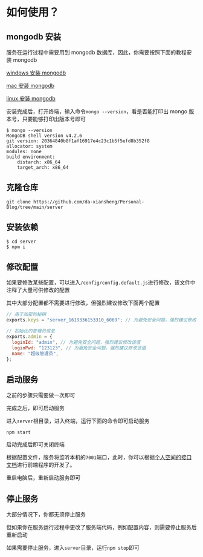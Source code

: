 # 如何使用？

## mongodb 安装

服务在运行过程中需要用到 mongodb 数据库，因此，你需要按照下面的教程安装 mongodb

[windows 安装 mongodb](https://www.runoob.com/mongodb/mongodb-window-install.html)

[mac 安装 mongodb](https://www.runoob.com/mongodb/mongodb-osx-install.html)

[linux 安装 mongodb](https://www.runoob.com/mongodb/mongodb-linux-install.html)

安装完成后，打开终端，输入命令`mongo --version`，看是否能打印出 mongo 版本号，只要能够打印出版本号即可

```shell
$ mongo --version
MongoDB shell version v4.2.6
git version: 20364840b8f1af16917e4c23c1b5f5efd8b352f8
allocator: system
modules: none
build environment:
    distarch: x86_64
    target_arch: x86_64
```

## 克隆仓库

```shell
git clone https://github.com/da-xiansheng/Personal-Blog/tree/main/server
```

## 安装依赖

```shell
$ cd server
$ npm i
```

## 修改配置

如果要修改某些配置，可以进入`/config/config.default.js`进行修改，该文件中注释了大量可供修改的配置

其中大部分配置都不需要进行修改，但强烈建议修改下面两个配置

```js
// 用于加密的秘钥
exports.keys = "server_1619336153310_6069"; // 为避免安全问题，强烈建议修改该值
```

```js
// 初始化的管理员信息
exports.admin = {
  loginId: "admin", // 为避免安全问题，强烈建议修改该值
  loginPwd: "123123", // 为避免安全问题，强烈建议修改该值
  name: "超级管理员",
};
```

## 启动服务

之前的步骤只需要做一次即可

完成之后，即可启动服务

进入`server`根目录，进入终端，运行下面的命令即可启动服务

```shell
npm start
```

启动完成后即可关闭终端

根据配置文件，服务将监听本机的`7001`端口，此时，你可以根据[个人空间的接口文档](http://mock.duyiedu.com/project/76/interface/api)进行前端程序的开发了。

重启电脑后，重新启动服务即可

## 停止服务

大部分情况下，你都无须停止服务

但如果你在服务运行过程中更改了服务端代码，例如配置内容，则需要停止服务后重新启动

如果需要停止服务，进入`server`目录，运行`npm stop`即可
